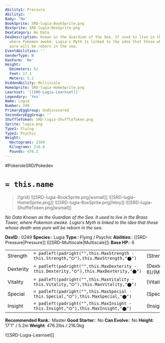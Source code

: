 ```yaml
---
Ability1: Pressure
Ability2: ''
Baby: 'No'
BookSprite: SRD-lugia-BookSprite.png
BoxSprite: SRD-lugia-BoxSprite.png
DexCategory: No Data
DexDescription: Known as the Guardian of the Sea. It used to live in the Brass Tower,
  where Pokemon awoke. Lugia's Myth is linked to the idea that those whose death was
  pure will be reborn in the sea.
EventAbilities: ''
GenderType: N
HasForm: 'No'
Height:
  Deimeters: 52
  Feet: 17.1
  Meters: 5.2
HiddenAbility: Multiscale
HomeSprite: SRD-lugia-HomeSprite.png
Learnset: '[[SRD-Lugia-Learnset]]'
Legendary: 'Yes'
Name: Lugia
Number: 249
PrimaryEggGroup: Undiscovered
SecondaryEggGroup: ''
ShuffleToken: SRD-lugia-ShuffleToken.png
Sprite: lugia.png
Type1: Flying
Type2: Psychic
Weight:
  Hectograms: 2160
  Kilograms: 216.0
  Pounds: 476.2
---
```


#PokeroleSRD/Pokedex

# `= this.name`

> [!grid]
> ![[SRD-lugia-BookSprite.png|wsmall]]
> ![[SRD-lugia-HomeSprite.png]]
> ![[SRD-lugia-BoxSprite.png|htiny]]
> ![[SRD-lugia-ShuffleToken.png|wsmall]]


*No Data*
*Known as the Guardian of the Sea. It used to live in the Brass Tower, where Pokemon awoke. Lugia's Myth is linked to the idea that those whose death was pure will be reborn in the sea.*

**DexID**:: 0249
**Species**:: Lugia
**Type**:: Flying / Psychic
**Abilities**:: [[SRD-Pressure|Pressure]] ([[SRD-Multiscale|Multiscale]])
**Base HP**:: 6

|           |                                                                                        |                                          |
| --------- | -------------------------------------------------------------------------------------- | ---------------------------------------- |
| Strength  | `= padleft(padright("",this.MaxStrength - this.Strength,"⭘"),this.MaxStrength,"⬤")`    | (Strength::5)/(MaxStrength::5)   |
| Dexterity | `= padleft(padright("",this.MaxDexterity - this.Dexterity,"⭘"),this.MaxDexterity,"⬤")` | (Dexterity:: 6)/(MaxDexterity::6) |
| Vitality  | `= padleft(padright("",this.MaxVitality - this.Vitality,"⭘"),this.MaxVitality,"⬤")`    | (Vitality::7)/(MaxVitality::7)   |
| Special   | `= padleft(padright("",this.MaxSpecial - this.Special,"⭘"),this.MaxSpecial,"⬤")`       | (Special::5)/(MaxSpecial::5)     |
| Insight   | `= padleft(padright("",this.MaxInsight - this.Insight,"⭘"),this.MaxInsight,"⬤")`       | (Insight::7)/(MaxInsight::7)     |


**Recommended Rank**:: Master
**Good Starter**:: No
**Can Evolve**:: No
**Height**: 17'1" / 5.2m
**Weight**: 476.2lbs / 216.0kg

![[SRD-Lugia-Learnset]]